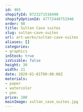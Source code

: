 ```yaml
---
id: 465
shopifyId: 8723271516490
shopifyOptionId: 47772448751946
order: 98
title: Sultan Cave suites
slug: sultan-cave-suites
url: art-works/sultan-cave-suites
aliases: []
categories:
- graphics
inStock: true
isVisible: false
height: 30
width: 21
date: 2020-01-01T00:00:00Z
materials:
- paper
- watercolor
- pen
price: 100
mainImage: sultan_cave_suites.jpg
---
```

